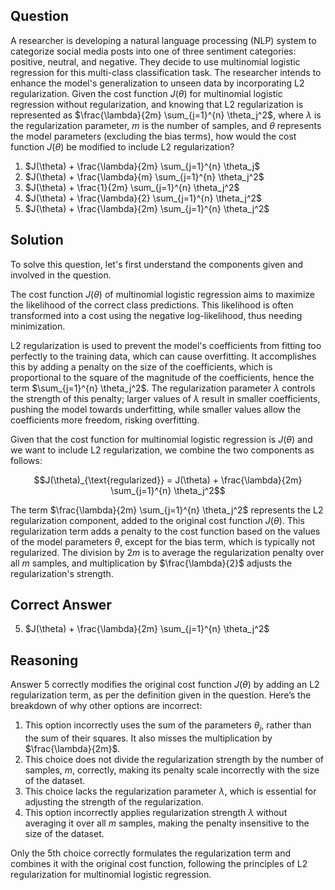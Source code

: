 ## Question
A researcher is developing a natural language processing (NLP) system to categorize social media posts into one of three sentiment categories: positive, neutral, and negative. They decide to use multinomial logistic regression for this multi-class classification task. The researcher intends to enhance the model's generalization to unseen data by incorporating L2 regularization. Given the cost function $J(\theta)$ for multinomial logistic regression without regularization, and knowing that L2 regularization is represented as $\frac{\lambda}{2m} \sum_{j=1}^{n} \theta_j^2$, where $\lambda$ is the regularization parameter, $m$ is the number of samples, and $\theta$ represents the model parameters (excluding the bias terms), how would the cost function $J(\theta)$ be modified to include L2 regularization?

1. $J(\theta) + \frac{\lambda}{2m} \sum_{j=1}^{n} \theta_j$
2. $J(\theta) + \frac{\lambda}{m} \sum_{j=1}^{n} \theta_j^2$
3. $J(\theta) + \frac{1}{2m} \sum_{j=1}^{n} \theta_j^2$
4. $J(\theta) + \frac{\lambda}{2} \sum_{j=1}^{n} \theta_j^2$
5. $J(\theta) + \frac{\lambda}{2m} \sum_{j=1}^{n} \theta_j^2$

## Solution

To solve this question, let's first understand the components given and involved in the question.

The cost function $J(\theta)$ of multinomial logistic regression aims to maximize the likelihood of the correct class predictions. This likelihood is often transformed into a cost using the negative log-likelihood, thus needing minimization.

L2 regularization is used to prevent the model's coefficients from fitting too perfectly to the training data, which can cause overfitting. It accomplishes this by adding a penalty on the size of the coefficients, which is proportional to the square of the magnitude of the coefficients, hence the term $\sum_{j=1}^{n} \theta_j^2$. The regularization parameter $\lambda$ controls the strength of this penalty; larger values of $\lambda$ result in smaller coefficients, pushing the model towards underfitting, while smaller values allow the coefficients more freedom, risking overfitting.

Given that the cost function for multinomial logistic regression is $J(\theta)$ and we want to include L2 regularization, we combine the two components as follows:

$$J(\theta)_{\text{regularized}} = J(\theta) + \frac{\lambda}{2m} \sum_{j=1}^{n} \theta_j^2$$

The term $\frac{\lambda}{2m} \sum_{j=1}^{n} \theta_j^2$ represents the L2 regularization component, added to the original cost function $J(\theta)$. 
This regularization term adds a penalty to the cost function based on the values of the model parameters $\theta$, except for the bias term, which is typically not regularized. The division by $2m$ is to average the regularization penalty over all $m$ samples, and multiplication by $\frac{\lambda}{2}$ adjusts the regularization's strength.

## Correct Answer

5. $J(\theta) + \frac{\lambda}{2m} \sum_{j=1}^{n} \theta_j^2$

## Reasoning

Answer 5 correctly modifies the original cost function $J(\theta)$ by adding an L2 regularization term, as per the definition given in the question. Here’s the breakdown of why other options are incorrect:

1. This option incorrectly uses the sum of the parameters $\theta_j$, rather than the sum of their squares. It also misses the multiplication by $\frac{\lambda}{2m}$.
2. This choice does not divide the regularization strength by the number of samples, $m$, correctly, making its penalty scale incorrectly with the size of the dataset.
3. This choice lacks the regularization parameter $\lambda$, which is essential for adjusting the strength of the regularization.
4. This option incorrectly applies regularization strength $\lambda$ without averaging it over all $m$ samples, making the penalty insensitive to the size of the dataset.

Only the 5th choice correctly formulates the regularization term and combines it with the original cost function, following the principles of L2 regularization for multinomial logistic regression.
